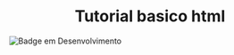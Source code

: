 
<h1 align="center"> Tutorial basico html </h1>

![Badge em Desenvolvimento](http://img.shields.io/static/v1?label=STATUS&message=EM%20DESENVOLVIMENTO&color=GREEN&style=for-the-badge)